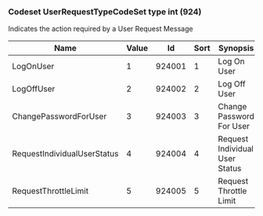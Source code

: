 ### Codeset UserRequestTypeCodeSet type int (924)

Indicates the action required by a User Request Message

| Name                        | Value | Id     | Sort | Synopsis                       |
|-----------------------------|-------|--------|------|--------------------------------|
| LogOnUser                   | 1     | 924001 | 1    | Log On User                    |
| LogOffUser                  | 2     | 924002 | 2    | Log Off User                   |
| ChangePasswordForUser       | 3     | 924003 | 3    | Change Password For User       |
| RequestIndividualUserStatus | 4     | 924004 | 4    | Request Individual User Status |
| RequestThrottleLimit        | 5     | 924005 | 5    | Request Throttle Limit         |

